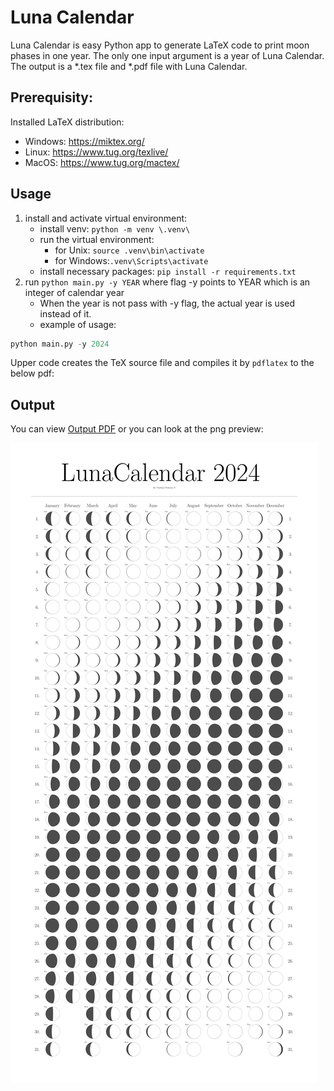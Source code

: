 # Luna Calendar

Luna Calendar is easy Python app to generate LaTeX code to print moon phases in one year. The only one input argument is a year of Luna Calendar. The output is a *.tex file and *.pdf file with Luna Calendar.

## Prerequisity:

Installed LaTeX distribution:
- Windows: https://miktex.org/
- Linux: https://www.tug.org/texlive/
- MacOS: https://www.tug.org/mactex/

## Usage
1. install and activate virtual environment: 
    - install venv: `python -m venv \.venv\`
    - run the virtual environment:
        - for Unix: `source .venv\bin\activate`
        - for Windows:`.venv\Scripts\activate`
    - install necessary packages: `pip install -r requirements.txt`
2. run `python main.py -y YEAR` where flag -y points to YEAR which is an integer of calendar year
    - When the year is not pass with -y flag, the actual year is used instead of it.
    - example of usage:

```python
python main.py -y 2024
```

Upper code creates the TeX source file and compiles it by `pdflatex` to the below pdf:

## Output
You can view [Output PDF](Luna_calendar_tex_header.pdf) or you can look at the png preview:

![Generated Luna Calendar as png](images/LunaCalendar.png)





